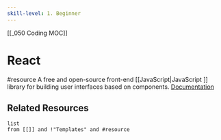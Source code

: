 ```yaml
---
skill-level: 1. Beginner 
---
```


[[_050 Coding MOC]]

# React
#resource 
A free and open-source front-end [[JavaScript|JavaScript ]] library for building user interfaces based on components.
[Documentation](https://react.dev/reference/react)

## Related Resources
```dataview
list
from [[]] and !"Templates" and #resource
```